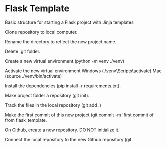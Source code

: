 # Flask Template
Basic structure for starting a Flask project with Jinja templates

Clone repository to local computer.

Rename the directory to reflect the new project name.

Delete .git folder.

Create a new virtual environment.(python -m venv ./venv)

Activate the new virtual environment
  Windows (.\venv\Scripts\activate)
  Mac     (source ./venv/bin/activate)

Install the dependencies (pip install -r requirements.txt).

Make project folder a repository (git init).

Track the files in the local repository (git add .)

Make the first commit of this new project (git commit -m 'first commit of <project name> from flask_template.

On Github, create a new repository. DO NOT initialize it.

Connect the local repository to the new Github repository (git 
